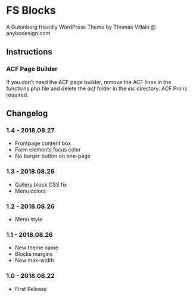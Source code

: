 # FS Blocks

A Gutenberg friendly WordPress Theme by Thomas Villain @ anybodesign.com

## Instructions

### ACF Page Builder

If you don’t need the ACF page builder, remove the ACF lines in the functions.php file and delete the _acf_ folder in the _inc_ directory. ACF Pro is required.

## Changelog

### 1.4 - 2018.08.27
* Frontpage content box
* Form elements focus color
* No burger button on one-page

### 1.3 - 2018.08.26
* Gallery block CSS fix
* Menu colors

### 1.2 - 2018.08.26
* Menu style

### 1.1 - 2018.08.26
* New theme name
* Blocks margins
* New max-width

### 1.0 - 2018.08.22
* First Release